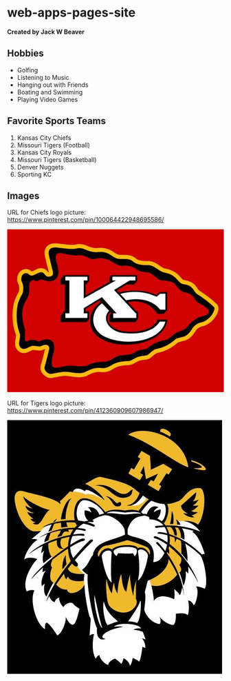 # web-apps-pages-site
**Created by Jack W Beaver**

## Hobbies
* Golfing
* Listening to Music
* Hanging out with Friends
* Boating and Swimming
* Playing Video Games

## Favorite Sports Teams
1. Kansas City Chiefs
2. Missouri Tigers (Football)
3. Kansas City Royals
4. Missouri Tigers (Basketball)
5. Denver Nuggets
6. Sporting KC

## Images
URL for Chiefs logo picture: https://www.pinterest.com/pin/100064422948695586/

![Chiefs](Chiefs.jpg)

URL for Tigers logo picture: https://www.pinterest.com/pin/412360909607986947/

![Tigers](Tigers.jpg)
